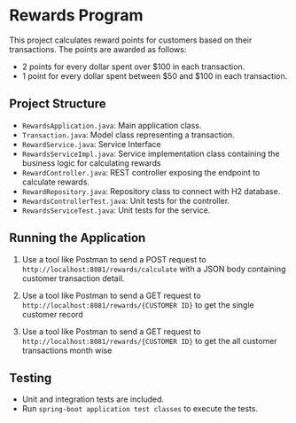 # Rewards Program

This project calculates reward points for customers based on their transactions. The points are awarded as follows:
- 2 points for every dollar spent over $100 in each transaction.
- 1 point for every dollar spent between $50 and $100 in each transaction.

## Project Structure
- `RewardsApplication.java`: Main application class.
- `Transaction.java`: Model class representing a transaction.
- `RewardService.java`: Service Interface 
- `RewardsServiceImpl.java`: Service implementation class containing the business logic for calculating rewards
- `RewardController.java`: REST controller exposing the endpoint to calculate rewards.
- `RewardRepository.java`: Repository class to connect with H2 database.
- `RewardsControllerTest.java`: Unit tests for the controller.
- `RewardsServiceTest.java`: Unit tests for the service.

## Running the Application

1. Use a tool like Postman to send a POST request to `http://localhost:8081/rewards/calculate` with a JSON body containing customer transaction detail.

2. Use a tool like Postman to send a GET request to `http://localhost:8081/rewards/{CUSTOMER ID}` to get the single customer record

3. Use a tool like Postman to send a GET request to `http://localhost:8081/rewards/{CUSTOMER ID}` to get the all customer transactions month wise

## Testing
- Unit and integration tests are included.
- Run `spring-boot application test classes` to execute the tests.
